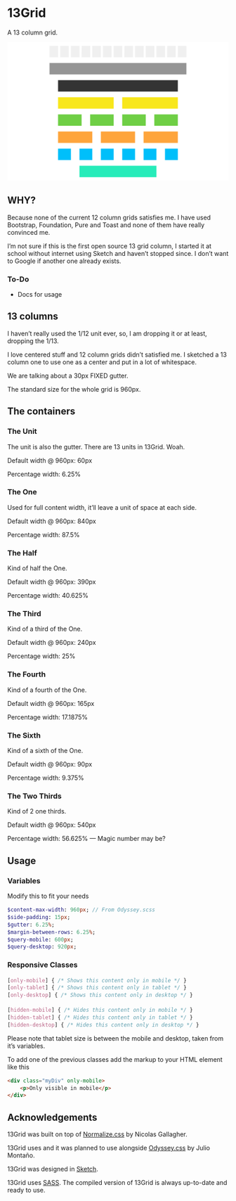 # 13Grid

A 13 column grid.

![Screenshot Clean](/images/13Grid.png)



## WHY?

Because none of the current 12 column grids satisfies me. I have used Bootstrap, Foundation, Pure and Toast and none of them have really convinced me.

I’m not sure if this is the first open source 13 grid column, I started it at school without internet using Sketch and haven’t stopped since. I don’t want to Google if another one already exists.

### To-Do

- Docs for usage


## 13 columns

I haven’t really used the 1/12 unit ever, so, I am dropping it or at least, dropping the 1/13.

I love centered stuff and 12 column grids didn’t satisfied me. I sketched a 13 column one to use one as a center and put in a lot of whitespace.

We are talking about a 30px FIXED gutter.

The standard size for the whole grid is 960px.

## The containers

### The Unit

The unit is also the gutter. There are 13 units in 13Grid. Woah.

Default width @ 960px: 60px

Percentage width: 6.25%

### The One

Used for full content width, it’ll leave a unit of space at each side.

Default width @ 960px: 840px

Percentage width: 87.5%

### The Half

Kind of half the One.

Default width @ 960px: 390px

Percentage width: 40.625%

### The Third

Kind of a third of the One.

Default width @ 960px: 240px

Percentage width: 25%

### The Fourth

Kind of a fourth of the One.

Default width @ 960px: 165px

Percentage width: 17.1875%

### The Sixth

Kind of a sixth of the One.

Default width @ 960px: 90px

Percentage width: 9.375%

### The Two Thirds

Kind of 2 one thirds.

Default width @ 960px: 540px

Percentage width: 56.625% — Magic number may be?


## Usage

### Variables

Modify this to fit your needs

```sass
$content-max-width: 960px; // From Odyssey.scss
$side-padding: 15px;
$gutter: 6.25%;
$margin-between-rows: 6.25%;
$query-mobile: 600px;
$query-desktop: 920px;

```

### Responsive Classes

```css
[only-mobile] { /* Shows this content only in mobile */ }
[only-tablet] { /* Shows this content only in tablet */ }
[only-desktop] { /* Shows this content only in desktop */ }

[hidden-mobile] { /* Hides this content only in mobile */ }
[hidden-tablet] { /* Hides this content only in tablet */ }
[hidden-desktop] { /* Hides this content only in desktop */ }
```

Please note that tablet size is between the mobile and desktop, taken from it’s variables.

To add one of the previous classes add the markup to your HTML element like this
```html
<div class="myDiv" only-mobile>
	<p>Only visible in mobile</p>
</div>
```



## Acknowledgements

13Grid was built on top of [Normalize.css](https://github.com/necolas/normalize.css/) by Nicolas Gallagher. 

13Grid uses and it was planned to use alongside [Odyssey.css](https://github.com/Jmz7v/Odyssey.scss) by Julio Montaño. 

13Grid was designed in [Sketch](http://bohemiancoding.com/sketch/).

13Grid uses [SASS](http://sass-lang.com). The compiled version of 13Grid is always up-to-date and ready to use.